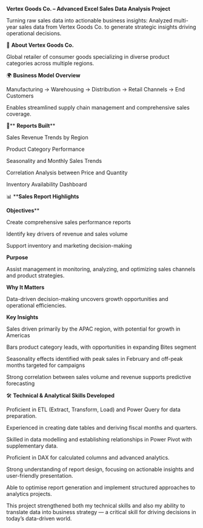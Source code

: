 **Vertex Goods Co. – Advanced Excel Sales Data Analysis Project**


Turning raw sales data into actionable business insights: Analyzed multi-year sales data from Vertex Goods Co. to generate strategic insights driving operational decisions.

🏢 **About Vertex Goods Co.**

Global retailer of consumer goods specializing in diverse product categories across multiple regions.

🌍 **Business Model Overview**

Manufacturing → Warehousing → Distribution → Retail Channels → End Customers

Enables streamlined supply chain management and comprehensive sales coverage.

📂** **Reports Built****

Sales Revenue Trends by Region

Product Category Performance

Seasonality and Monthly Sales Trends

Correlation Analysis between Price and Quantity

Inventory Availability Dashboard

📊 ****Sales Report Highlights**

**Objectives****

Create comprehensive sales performance reports

Identify key drivers of revenue and sales volume

Support inventory and marketing decision-making

**Purpose**

Assist management in monitoring, analyzing, and optimizing sales channels and product strategies.

**Why It Matters**

Data-driven decision-making uncovers growth opportunities and operational efficiencies.

**Key Insights**

Sales driven primarily by the APAC region, with potential for growth in Americas

Bars product category leads, with opportunities in expanding Bites segment

Seasonality effects identified with peak sales in February and off-peak months targeted for campaigns

Strong correlation between sales volume and revenue supports predictive forecasting


🛠 **Technical & Analytical Skills Developed**

Proficient in ETL (Extract, Transform, Load) and Power Query for data preparation.

Experienced in creating date tables and deriving fiscal months and quarters.

Skilled in data modelling and establishing relationships in Power Pivot with supplementary data.

Proficient in DAX for calculated columns and advanced analytics.

Strong understanding of report design, focusing on actionable insights and user-friendly presentation.

Able to optimise report generation and implement structured approaches to analytics projects.

This project strengthened both my technical skills and also my ability to translate data into business strategy — a critical skill for driving decisions in today’s data-driven world.
